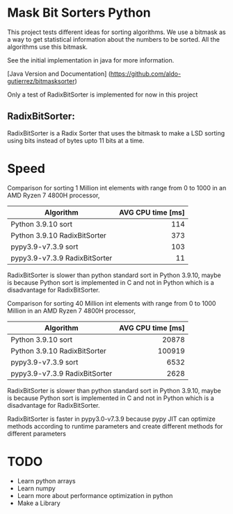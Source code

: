 # Mask Bit Sorters Python
This project tests different ideas for sorting algorithms.
We use a bitmask as a way to get statistical information about the numbers to be sorted.
All the algorithms use this bitmask.

See the initial implementation in java for more information.

[Java Version and Documentation] (https://github.com/aldo-gutierrez/bitmasksorter)

Only a test of RadixBitSorter is implemented for now in this project

## RadixBitSorter:
RadixBitSorter is a Radix Sorter that uses the bitmask to make a LSD sorting using bits instead of bytes
upto 11 bits at a time.

# Speed
Comparison for sorting 1 Million int elements with range from 0 to 1000 in an AMD Ryzen 7 4800H processor,

| Algorithm                      | AVG CPU time [ms] |
|--------------------------------|------------------:|
| Python 3.9.10 sort             |               114 |
| Python 3.9.10 RadixBitSorter   |               373 |
| pypy3.9-v7.3.9 sort            |               103 |
| pypy3.9-v7.3.9 RadixBitSorter  |                11 |

RadixBitSorter is slower than python standard sort in Python 3.9.10, maybe is because 
Python sort is implemented in C and not in Python which is a disadvantage for RadixBitSorter.

Comparison for sorting 40 Million int elements with range from 0 to 1000 Million in an AMD Ryzen 7 4800H processor,


| Algorithm                      |    AVG CPU time [ms] |
|--------------------------------|---------------------:|
| Python 3.9.10 sort             |                20878 |
| Python 3.9.10 RadixBitSorter   |               100919 |
| pypy3.9-v7.3.9 sort            |                 6532 |
| pypy3.9-v7.3.9 RadixBitSorter  |                 2628 |


RadixBitSorter is slower than python standard sort in Python 3.9.10, maybe is because 
Python sort is implemented in C and not in Python which is a disadvantage for RadixBitSorter.

RadixBitSorter is faster in pypy3.0-v7.3.9 because pypy JIT can optimize methods according to runtime parameters
and create different methods for different parameters

# TODO
- Learn python arrays
- Learn numpy
- Learn more about performance optimization in python
- Make a Library
